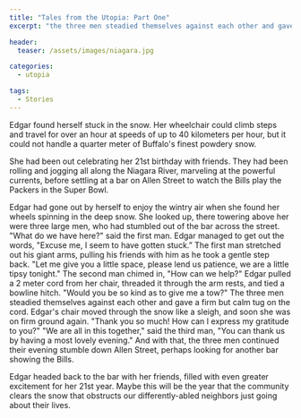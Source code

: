 ```yaml
---
title: "Tales from the Utopia: Part One"
excerpt: "the three men steadied themselves against each other and gave a firm but calm tug"

header:
  teaser: /assets/images/niagara.jpg

categories:
  - utopia

tags:
  - Stories
---
```


Edgar found herself stuck in the snow. Her wheelchair could climb steps and travel for over an hour at speeds of up to 40 kilometers per hour, but it could not handle a quarter meter of Buffalo's finest powdery snow.

She had been out celebrating her 21st birthday with friends. They had been rolling and jogging all along the Niagara River, marveling at the powerful currents, before settling at a bar on Allen Street to watch the Bills play the Packers in the Super Bowl. 

Edgar had gone out by herself to enjoy the wintry air when she found her wheels spinning in the deep snow. She looked up, there towering above her were three large men, who had stumbled out of the bar across the street. "What do we have here?" said the first man. Edgar managed to get out the words, "Excuse me, I seem to have gotten stuck.” The first man stretched out his giant arms, pulling his friends with him as he took a gentle step back. "Let me give you a little space, please lend us patience, we are a little tipsy tonight." The second man chimed in, "How can we help?" Edgar pulled a 2 meter cord from her chair, threaded it through the arm rests, and tied a bowline hitch. "Would you be so kind as to give me a tow?" The three men steadied themselves against each other and gave a firm but calm tug on the cord. Edgar's chair moved through the snow like a sleigh, and soon she was on firm ground again. "Thank you so much! How can I express my gratitude to you?" "We are all in this together," said the third man, "You can thank us by having a most lovely evening." And with that, the three men continued their evening stumble down Allen Street, perhaps looking for another bar showing the Bills.

Edgar headed back to the bar with her friends, filled with even greater excitement for her 21st year. Maybe this will be the year that the community clears the snow that obstructs our differently-abled neighbors just going about their lives.
